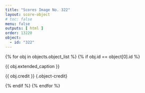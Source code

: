 ```yaml
---
title: "Scores Image No. 322"
layout: score-object
# toc: false
menu: false
outputs: [ html ]
order: 13220
object:
  - id: "322"
---
```


{% for obj in objects.object_list %}
{% if obj.id == object[0].id %}

{{ obj.extended_caption }}

{{ obj.credit }} {.object-credit}

{% endif %}
{% endfor %}
